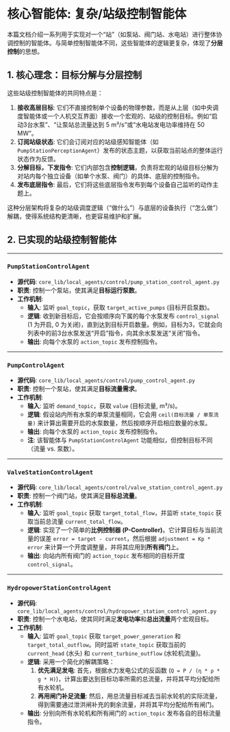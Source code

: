 # 核心智能体: 复杂/站级控制智能体

本篇文档介绍一系列用于实现对一个“站”（如泵站、阀门站、水电站）进行整体协调控制的智能体。与简单控制智能体不同，这些智能体的逻辑更复杂，体现了**分层控制**的思想。

## 1. 核心理念：目标分解与分层控制

这些站级控制智能体的共同特点是：
1.  **接收高层目标**: 它们不直接控制单个设备的物理参数，而是从上层（如中央调度智能体或一个人机交互界面）接收一个宏观的、站级的控制目标。例如“启动3台水泵”、“让泵站总流量达到 5 m³/s”或“水电站发电功率维持在 50 MW”。
2.  **订阅站级状态**: 它们会订阅对应的站级感知智能体（如 `PumpStationPerceptionAgent`）发布的状态主题，以获取当前站点的整体运行状态作为反馈。
3.  **分解目标，下发指令**: 它们内部包含**控制逻辑**，负责将宏观的站级目标分解为对站内每个独立设备（如单个水泵、阀门）的具体、底层的控制指令。
4.  **发布底层指令**: 最后，它们将这些底层指令发布到每个设备自己监听的动作主题上。

这种分层架构将复杂的站级调度逻辑（“做什么”）与底层的设备执行（“怎么做”）解耦，使得系统结构更清晰，也更容易维护和扩展。

## 2. 已实现的站级控制智能体

---

### `PumpStationControlAgent`
*   **源代码**: `core_lib/local_agents/control/pump_station_control_agent.py`
*   **职责**: 控制一个泵站，使其满足**目标运行泵数**。
*   **工作机制**:
    -   **输入**: 监听 `goal_topic`，获取 `target_active_pumps` (目标开启泵数)。
    -   **逻辑**: 收到新目标后，它会按顺序向下属的每个水泵发布 `control_signal` (1 为开启, 0 为关闭)，直到达到目标开启数量。例如，目标为3，它就会向列表中的前3台水泵发送“开启”指令，向其余水泵发送“关闭”指令。
    -   **输出**: 向每个水泵的 `action_topic` 发布控制指令。

---

### `PumpControlAgent`
*   **源代码**: `core_lib/local_agents/control/pump_control_agent.py`
*   **职责**: 控制一个泵站，使其满足**目标流量需求**。
*   **工作机制**:
    -   **输入**: 监听 `demand_topic`，获取 `value` (目标流量, m³/s)。
    -   **逻辑**: 假设站内所有水泵的单泵流量相同，它会用 `ceil(目标流量 / 单泵流量)` 来计算出需要开启的水泵数量，然后按顺序开启相应数量的水泵。
    -   **输出**: 向每个水泵的 `action_topic` 发布控制指令。
    -   **注**: 该智能体与 `PumpStationControlAgent` 功能相似，但控制目标不同（流量 vs. 泵数）。

---

### `ValveStationControlAgent`
*   **源代码**: `core_lib/local_agents/control/valve_station_control_agent.py`
*   **职责**: 控制一个阀门站，使其满足**目标总流量**。
*   **工作机制**:
    -   **输入**: 监听 `goal_topic` 获取 `target_total_flow`，并监听 `state_topic` 获取当前总流量 `current_total_flow`。
    -   **逻辑**: 实现了一个简单的**比例控制器 (P-Controller)**。它计算目标与当前流量的误差 `error = target - current`，然后根据 `adjustment = Kp * error` 来计算一个开度调整量，并将其应用到**所有阀门**上。
    -   **输出**: 向站内所有阀门的 `action_topic` 发布相同的目标开度 `control_signal`。

---

### `HydropowerStationControlAgent`
*   **源代码**: `core_lib/local_agents/control/hydropower_station_control_agent.py`
*   **职责**: 控制一个水电站，使其同时满足**发电功率**和**总出流量**两个宏观目标。
*   **工作机制**:
    -   **输入**: 监听 `goal_topic` 获取 `target_power_generation` 和 `target_total_outflow`。同时监听 `state_topic` 获取当前的 `current_head` (水头) 和 `current_turbine_outflow` (水轮机流量)。
    -   **逻辑**: 采用一个简化的解耦策略：
        1.  **优先满足发电**: 首先，根据水力发电公式的反函数 (`Q = P / (η * ρ * g * H)`)，计算出要达到目标功率所需的总流量，并将其平均分配给所有水轮机。
        2.  **再用闸门补足流量**: 然后，用总流量目标减去当前水轮机的实际流量，得到需要通过泄洪闸补充的剩余流量，并将其平均分配给所有闸门。
    -   **输出**: 分别向所有水轮机和所有闸门的 `action_topic` 发布各自的目标流量指令。
